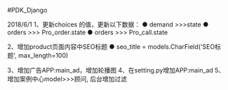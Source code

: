 #PDK_Django


2018/6/1
1、更新choices 的值，更新以下数据：
  ● demand >>>state
  ● orders >>>  Pro_order.state
  ● orders >>>  Pro_call.state

2、增加product页面内容中SEO标题
   ● seo_title = models.CharField('SEO标题', max_length=100)

3、增加广告APP:main_ad，增加轮播图
4、在setting.py增加APP:main_ad
5、增加案例中心model>>>顾问, 后台增加过滤
